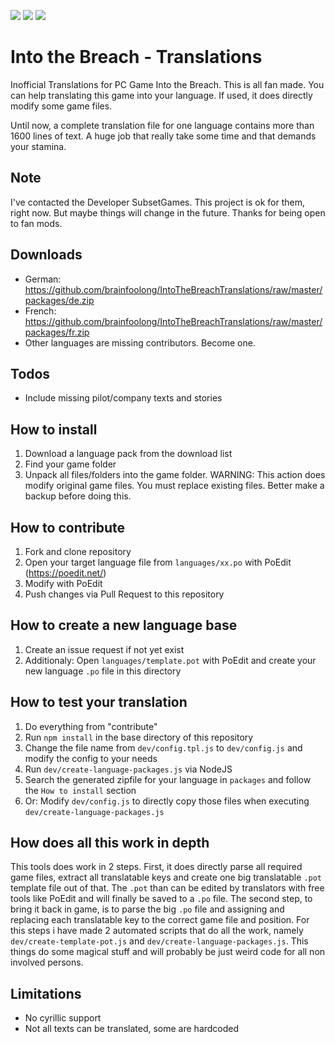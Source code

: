![](https://img.shields.io/badge/Game_Version-1.0.17(3--6--2018)-green.svg) 
![](https://img.shields.io/badge/DE__WorkingAlpha-80%25_Translated-orange.svg)
![](https://img.shields.io/badge/FR_-DEV%20TestingRequired-orange.svg)
# Into the Breach - Translations
Inofficial Translations for PC Game Into the Breach. This is all fan made. You can help translating this game into your language. If used, it does directly modify some game files.

Until now, a complete translation file for one language contains more than 1600 lines of text. A huge job that really take some time and that demands your stamina.

## Note
I've contacted the Developer SubsetGames. This project is ok for them, right now. But maybe things will change in the future. Thanks for being open to fan mods.

## Downloads
* German: https://github.com/brainfoolong/IntoTheBreachTranslations/raw/master/packages/de.zip
* French: https://github.com/brainfoolong/IntoTheBreachTranslations/raw/master/packages/fr.zip
* Other languages are missing contributors. Become one.

## Todos
* Include missing pilot/company texts and stories

## How to install
1. Download a language pack from the download list
2. Find your game folder
3. Unpack all files/folders into the game folder. WARNING: This action does modify original game files. You must replace existing files. Better make a backup before doing this.

## How to contribute

1. Fork and clone repository
2. Open your target language file from `languages/xx.po` with PoEdit (https://poedit.net/)
3. Modify with PoEdit
4. Push changes via Pull Request to this repository

## How to create a new language base

1. Create an issue request if not yet exist
2. Additionaly: Open `languages/template.pot` with PoEdit and create your new language `.po` file in this directory

## How to test your translation
1. Do everything from "contribute"
2. Run `npm install` in the base directory of this repository
3. Change the file name from `dev/config.tpl.js` to `dev/config.js` and modify the config to your needs
4. Run `dev/create-language-packages.js` via NodeJS
5. Search the generated zipfile for your language in `packages` and follow the `How to install` section
6. Or: Modify `dev/config.js` to directly copy those files when executing `dev/create-language-packages.js`

## How does all this work in depth
This tools does work in 2 steps. First, it does directly parse all required game files, extract all translatable keys and create one big translatable `.pot` template file out of that. The `.pot` than can be edited by translators with free tools like PoEdit and will finally be saved to a `.po` file. The second step, to bring it back in game, is to parse the big `.po` file and assigning and replacing each translatable key to the correct game file and position. For this steps i have made 2 automated scripts that do all the work, namely `dev/create-template-pot.js` and `dev/create-language-packages.js`. This things do some magical stuff and will probably be just weird code for all non involved persons.

## Limitations
* No cyrillic support
* Not all texts can be translated, some are hardcoded


